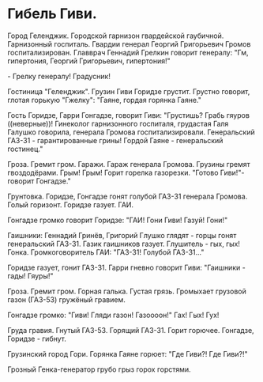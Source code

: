 #  Гибель Гиви.
Город Геленджик. Городской гарнизон гвардейской гаубичной. Гарнизонный госпиталь. Гвардии генерал Георгий Григорьевич Громов госпитализирован. Главврач Геннадий Грелкин говорит генералу: "Гм, гипертония, Георгий Григорьевич, гипертония!"

\- Грелку генералу! Градусник!

Гостиница "Геленджик". Грузин Гиви Горидзе грустит. Грустно говорит, глотая горькую "Гжелку": "Гаяне, гордая горянка Гаяне."

Гость Горидзе, Гарри Гонгадзе, говорит Гиви: "Грустишь? Грабь гяуров ((неверные))! Гинеколог гарнизонного госпиталя, грудастая Галя Галушко говорила, генерала Громова госпитализировали. Генеральский ГАЗ-31 - гарантированные грины! Гордой Гаяне - генеральский гостинец."

Гроза. Гремит гром. Гаражи. Гараж генерала Громова. Грузины гремят гвоздодёрами. Грым! Грым! Горит горелка газорезки. "Готово Гиви!"- говорит Гонгадзе."

Грунтовка. Горидзе, Гонгадзе гонят голубой ГАЗ-31 генерала Громова. Голый горизонт. Горидзе газует. ГАИ.

Гонгадзе громко говорит Горидзе: "ГАИ! Гони Гиви! Газуй! Гони!"

Гаишники: Геннадий Гринёв, Григорий Глушко глядят - горцы гонят генеральский ГАЗ-31. Газик гаишников газует. Глушитель - гых, гых! Гонка. Громкоговоритель ГАИ: "ГАЗ-31! Голубой ГАЗ-31..."

Горидзе газует, гонит ГАЗ-31. Гарри гневно говорит Гиви: "Гаишники - гады! Гяуры!"

Гроза. Гремит гром. Горная галька. Густая грязь. Громыхает грузовой газон (ГАЗ-53) гружёный гравием.

Гонгадзе громко: "Гиви! Гляди газон! Газоооон!" Гах! Гых! Гух!

Груда гравия. Гнутый ГАЗ-53. Горящий ГАЗ-31. Горит горючее. Гонгадзе, Горидзе - гибнут.

Грузинский город Гори. Горянка Гаяне горюет: "Где Гиви?! Где Гиви?!"

Грозный Генка-генератор грубо грыз горох горстями.
